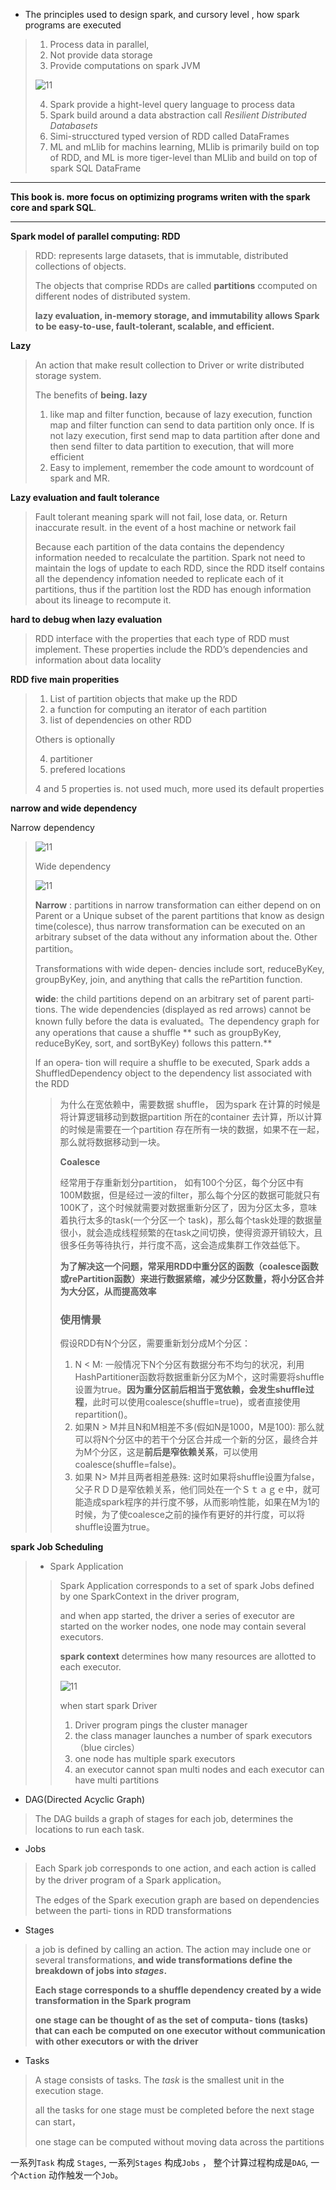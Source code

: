* The principles used to design spark, and cursory level , how spark programs are executed

> 1. Process data in parallel, 
> 2. Not provide data storage
> 3. Provide computations on spark JVM
>
> ![11](./imgs/1.png)
>
> 4. Spark provide a hight-level query language to process data
> 5. Spark build around a data abstraction call *Resilient Distributed Databasets*
> 6. Simi-strucctured typed version of RDD called DataFrames
> 7. ML and mLlib for machins learning, MLlib is primarily build on top of RDD, and ML is more tiger-level than MLlib and build on top of spark SQL DataFrame

---

**This book is. more focus on optimizing programs writen with the spark core and spark SQL**.

---

**Spark model of parallel computing: RDD**

> RDD: represents large datasets, that is immutable, distributed collections of objects.
>
> The objects that comprise RDDs are called **partitions** ccomputed on different nodes of distributed system.
>
> **lazy evaluation, in-memory storage, and immutability allows Spark to be easy-to-use, fault-tolerant, scalable, and efficient.**

**Lazy**

> An action that make result collection to Driver or write distributed storage system.
>
> The benefits of **being. lazy**
>
> 1. like map and filter function, because of lazy execution, function map and filter function can send to data partition only once. If is not lazy execution, first send map to data partition after done and then send filter to data partition to execution, that will more efficient
> 2. Easy to implement, remember the code amount to wordcount of spark and MR.

**Lazy evaluation and fault tolerance**

> Fault tolerant meaning spark will not fail, lose data, or. Return inaccurate result. in the event of a host machine or network fail
>
> Because each partition of the data contains the dependency information needed to recalculate the partition. Spark not need to maintain the logs of update to each RDD, since the RDD itself contains all the dependency infomation needed to replicate each of it partitions, thus if the partition lost the RDD has enough information about its lineage to recompute it.

**hard to debug when lazy evaluation**

> RDD interface with the properties that each type of RDD must implement. These properties include the RDD’s dependencies and information about data locality

**RDD five main properities**

> 1. List of partition objects that make up the RDD
> 2. a function for computing an iterator of each partition
> 3. list of  dependencies on other RDD
>
> Others is optionally
>
> 4. partitioner 
> 5. prefered locations
>
> 4 and 5 properties is. not used much, more used its default properties

**narrow and wide dependency**

Narrow dependency

> ![11](./imgs/narrow.png)
>
> Wide dependency
>
> ![11](./imgs/wide.png)
>
> **Narrow** : partitions in narrow transformation can either depend on on Parent or a Unique subset of the parent partitions that know as design time(colesce), thus narrow transformation can be executed on an arbitrary subset of the data without any information about the. Other partition。
>
> Transformations with wide depen‐ dencies include sort, reduceByKey, groupByKey, join, and anything that calls the rePartition function.
>
> **wide**:  the child partitions depend on an arbitrary set of parent parti‐ tions. The wide dependencies (displayed as red arrows) cannot be known fully before the data is evaluated。The dependency graph for any operations that cause a shuffle ** such as groupByKey, reduceByKey, sort, and sortByKey) follows this pattern.**
>
> If an opera‐ tion will require a shuffle to be executed, Spark adds a ShuffledDependency object to the dependency list associated with the RDD
>
> > 为什么在宽依赖中，需要数据 shuffle， 因为spark 在计算的时候是将计算逻辑移动到数据partition 所在的container 去计算，所以计算的时候是需要在一个partition 存在所有一块的数据，如果不在一起，那么就将数据移动到一块。
> >
> > **Coalesce**
> >
> > 经常用于存重新划分partition， 如有100个分区，每个分区中有100M数据，但是经过一波的filter，那么每个分区的数据可能就只有100K了，这个时候就需要对数据重新分区了，因为分区太多，意味着执行太多的task(一个分区一个 task)，那么每个task处理的数据量很小，就会造成线程频繁的在task之间切换，使得资源开销较大，且很多任务等待执行，并行度不高，这会造成集群工作效益低下。
> >
> > **为了解决这一个问题，常采用RDD中重分区的函数（coalesce函数或rePartition函数）来进行数据紧缩，减少分区数量，将小分区合并为大分区，从而提高效率**
> >
> > ### 使用情景
> >
> > 假设RDD有N个分区，需要重新划分成M个分区：
> >
> > 1. N < M: 一般情况下N个分区有数据分布不均匀的状况，利用HashPartitioner函数将数据重新分区为M个，这时需要将shuffle设置为true。**因为重分区前后相当于宽依赖，会发生shuffle过程**，此时可以使用coalesce(shuffle=true)，或者直接使用repartition()。
> > 2. 如果N > M并且N和M相差不多(假如N是1000，M是100): 那么就可以将N个分区中的若干个分区合并成一个新的分区，最终合并为M个分区，这是**前后是窄依赖关系**，可以使用coalesce(shuffle=false)。
> > 3. 如果 N> M并且两者相差悬殊: 这时如果将shuffle设置为false，父子ＲＤＤ是窄依赖关系，他们同处在一个Ｓｔａｇｅ中，就可能造成spark程序的并行度不够，从而影响性能，如果在M为1的时候，为了使coalesce之前的操作有更好的并行度，可以将shuffle设置为true。

**spark Job Scheduling**

> * Spark Application
>
> > Spark Application corresponds to a set of spark Jobs defined by one SparkContext in the driver program, 
> >
> > and when  app started, the driver a series of executor are started on the worker nodes, one node may contain several executors.
> >
> > **spark context** determines how many resources are allotted to each executor.
> >
> > ![11](./imgs/app.png)
> >
> > when start spark Driver
> >
> > 1. Driver program pings the cluster manager
> > 2. the class manager launches a number of spark executors（blue circles）
> > 3. one node has multiple spark executors
> > 4. an executor cannot span multi nodes and each executor can have multi partitions
> >
> > 

* DAG(Directed Acyclic Graph)

> The DAG builds a graph of stages for each job, determines the locations to run each task.

* Jobs

> Each Spark job corresponds to one action, and each action is called by the driver program of a Spark application。
>
> The edges of the Spark execution graph are based on dependencies between the parti‐ tions in RDD transformations

* Stages

> a job is defined by calling an action. The action may include one or several transformations, **and wide transformations define the breakdown of jobs into *stages*.**
>
> **Each stage corresponds to a shuffle dependency created by a wide transformation in the Spark program**
>
> **one stage can be thought of as the set of computa‐ tions (tasks) that can each be computed on one executor without communication with other executors or with the driver**

* Tasks

> A stage consists of tasks. The *task* is the smallest unit in the execution stage. 
>
> all the tasks for one stage must be completed before the next stage can start，
>
> one stage can be computed without moving data across the partitions

一系列`Task` 构成 `Stages`, 一系列`Stages` 构成`Jobs` ， 整个计算过程构成是`DAG`,  一个`Action` 动作触发一个`Job`。



